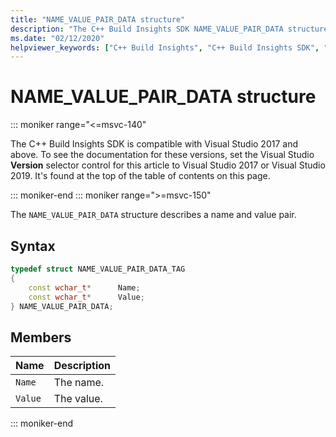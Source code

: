 ```yaml
---
title: "NAME_VALUE_PAIR_DATA structure"
description: "The C++ Build Insights SDK NAME_VALUE_PAIR_DATA structure reference."
ms.date: "02/12/2020"
helpviewer_keywords: ["C++ Build Insights", "C++ Build Insights SDK", "NAME_VALUE_PAIR_DATA", "throughput analysis", "build time analysis", "vcperf.exe"]
---
```

# NAME_VALUE_PAIR_DATA structure

::: moniker range="<=msvc-140"

The C++ Build Insights SDK is compatible with Visual Studio 2017 and above. To see the documentation for these versions, set the Visual Studio **Version** selector control for this article to Visual Studio 2017 or Visual Studio 2019. It's found at the top of the table of contents on this page.

::: moniker-end
::: moniker range=">=msvc-150"

The `NAME_VALUE_PAIR_DATA` structure describes a name and value pair.

## Syntax

```cpp
typedef struct NAME_VALUE_PAIR_DATA_TAG
{
    const wchar_t*      Name;
    const wchar_t*      Value;
} NAME_VALUE_PAIR_DATA;
```

## Members

| Name | Description |
|--|--|
| `Name` | The name. |
| `Value` | The value. |

::: moniker-end
